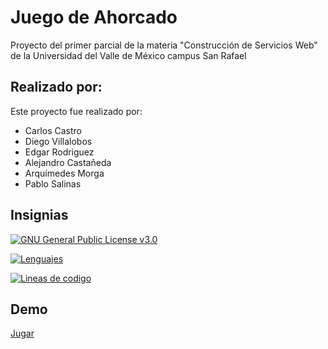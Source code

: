 
# Juego de Ahorcado
Proyecto del primer parcial de la materia "Construcción de Servicios Web" de la Universidad del Valle de México campus San Rafael



## Realizado por:

Este proyecto fue realizado por:

- Carlos Castro
- Diego Villalobos
- Edgar Rodriguez
- Alejandro Castañeda
- Arquímedes Morga
- Pablo Salinas


## Insignias

[![GNU General Public License v3.0](https://img.shields.io/github/license/carloscastromx/ahorcado)](https://www.gnu.org/licenses/gpl-3.0.en.html)

[![Lenguajes](https://img.shields.io/github/languages/count/carloscastromx/ahorcado)](https://github.com/carloscastromx/ahorcado)

[![Lineas de codigo](https://img.shields.io/github/languages/code-size/carloscastromx/ahorcado)](https://github.com/carloscastromx/ahorcado)
## Demo

[Jugar](https://ahorcado.wolfate.com/)

